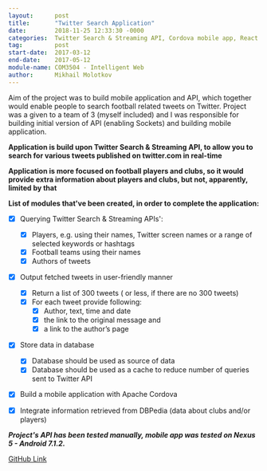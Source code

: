 ```yaml
---
layout:      post
title:       "Twitter Search Application"
date:        2018-11-25 12:33:30 -0000
categories:  Twitter Search & Streaming API, Cordova mobile app, React
tag:         post
start-date:  2017-03-12
end-date:    2017-05-12
module-name: COM3504 - Intelligent Web
author:      Mikhail Molotkov
---
```


Aim of the project was to build mobile application and API, which together would enable people to search football related tweets on Twitter.
Project was a given to a team of 3 (myself included) and I was responsible for building initial version of API (enabling Sockets) and building mobile application.


**Application is build upon Twitter Search & Streaming API, to allow you to search for various tweets published on twitter.com in real-time**

**Application is more focused on football players and clubs, so it would provide extra information about players and clubs, but not, apparently, limited by that**


**List of modules that've been created, in order to complete the application:**

- [x] Querying Twitter Search & Streaming APIs':
    - [x] Players, e.g. using their names, Twitter screen names or a range of selected keywords or hashtags
    - [x] Football teams using their names
    - [x] Authors of tweets
- [x] Output fetched tweets in user-friendly manner
    - [x] Return a list of 300 tweets ( or less, if there are no 300 tweets)
    - [x] For each tweet provide following:
        - [x] Author, text, time and date
        - [x] the link to the original message and
        - [x] a link to the author’s page
- [x] Store data in database
    - [x] Database should be used as source of data
    - [x] Database should be used as a cache to reduce number of queries sent to Twitter API
- [x] Build a mobile application with Apache Cordova
- [x] Integrate information retrieved from DBPedia (data about clubs and/or players)


**_Project's API has been tested manually, mobile app was tested on Nexus 5 - Android 7.1.2._**


[GitHub Link][link-to]

[link-to]: https://github.com/MikhailMS/intelligent-web
